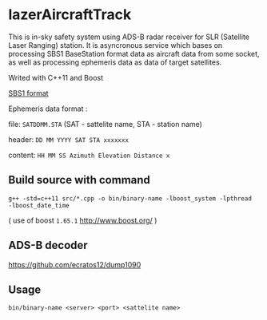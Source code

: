 # lazerAircraftTrack

This is in-sky safety system using ADS-B radar receiver for SLR (Satellite Laser Ranging) station. It is asyncronous service which bases on processing SBS1 BaseStation format data as aircraft data from some socket, as well as processing ephemeris data as data of target satellites.

Writed with C++11 and Boost

[SBS1 format](http://woodair.net/sbs/Article/Barebones42_Socket_Data.htm)

Ephemeris data format : 

file: `SATDDMM.STA` (SAT - sattelite name, STA - station name)

header: `DD MM YYYY SAT STA xxxxxxx`

content: `HH MM SS Azimuth Elevation Distance x`

## Build source with command
`g++ -std=c++11 src/*.cpp -o bin/binary-name -lboost_system -lpthread  -lboost_date_time`

( use of boost `1.65.1` http://www.boost.org/ )

## ADS-B decoder

https://github.com/ecratos12/dump1090

## Usage

`bin/binary-name <server> <port> <sattelite name>`
